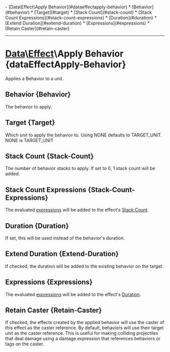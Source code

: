 <div id="toc" markdown="1">
- [Data\Effect\Apply Behavior](#dataeffectapply-behavior)
  * [Behavior](#behavior)
  * [Target](#target)
  * [Stack Count](#stack-count)
  * [Stack Count Expressions](#stack-count-expressions)
  * [Duration](#duration)
  * [Extend Duration](#extend-duration)
  * [Expressions](#expressions)
  * [Retain Caster](#retain-caster)

</div>

***

# [](dcei.engine.proto.Effect.apply_behavior)**[Data](Data)\\[Effect](Data-Effect)\Apply Behavior** {dataEffectApply-Behavior}

[](manual-wiki-start)
Applies a Behavior to a unit.
[](manual-wiki-end)

## [](dcei.engine.proto.EffectApplyBehavior.behavior)**Behavior** {Behavior}
The behavior to apply.

[](manual-wiki-start)

[](manual-wiki-end)

## [](dcei.engine.proto.EffectApplyBehavior.target)**Target** {Target}
Which unit to apply the behavior to. Using NONE defaults to TARGET_UNIT. NONE is TARGET_UNIT

[](manual-wiki-start)

[](manual-wiki-end)

## [](dcei.engine.proto.EffectApplyBehavior.stack_count)**Stack Count** {Stack-Count}
The number of behavior stacks to apply. If set to 0, 1 stack count will be added.

[](manual-wiki-start)

[](manual-wiki-end)

## [](dcei.engine.proto.EffectApplyBehavior.stack_count_expressions)**Stack Count Expressions** {Stack-Count-Expressions}

[](manual-wiki-start)
The evaluated [expressions](Data-Expression) will be added to the effect's [Stack Count](#stack-count).
[](manual-wiki-end)

## [](dcei.engine.proto.EffectApplyBehavior.duration)**Duration** {Duration}
If set, this will be used instead of the behavior's duration.

[](manual-wiki-start)

[](manual-wiki-end)

## [](dcei.engine.proto.EffectApplyBehavior.extend_duration)**Extend Duration** {Extend-Duration}
If checked, the duration will be added to the existing behavior on the target.

[](manual-wiki-start)

[](manual-wiki-end)

## [](dcei.engine.proto.EffectApplyBehavior.expressions)**Expressions** {Expressions}

[](manual-wiki-start)
The evaluated [expressions](Data-Expression) will be added to the effect's [Duration](#duration).
[](manual-wiki-end)

## [](dcei.engine.proto.EffectApplyBehavior.retain_caster)**Retain Caster** {Retain-Caster}
If checked, the effects created by the applied behavior will use the caster of this effect as the caster reference. By default, behaviors will use their target unit as the caster reference. This is useful for making colliding projectiles that deal damage using a damage expression that references behaviors or tags on the caster.

[](manual-wiki-start)

[](manual-wiki-end)

